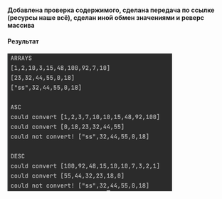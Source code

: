 
#### Добавлена проверка содержимого, сделана передача по ссылке (ресурсы наше всё), сделан иной обмен значениями и реверс массива


#### Результат

![img_1.png](img_1.png)